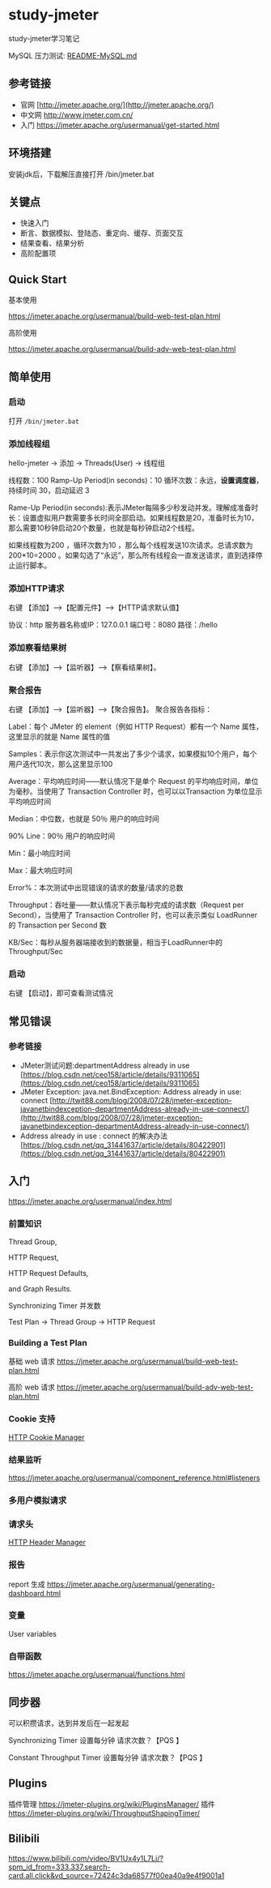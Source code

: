 # study-jmeter #
study-jmeter学习笔记

MySQL 压力测试:  [README-MySQL.md](README-MySQL.md)

## 参考链接 ##
- 官网 [http://jmeter.apache.org/](http://jmeter.apache.org/)
- 中文网 http://www.jmeter.com.cn/
- 入门 https://jmeter.apache.org/usermanual/get-started.html

## 环境搭建 ##
安装jdk后，下载解压直接打开 /bin/jmeter.bat

## 关键点

- 快速入门
- 断言、数据模拟、登陆态、重定向、缓存、页面交互
- 结果查看、结果分析
- 高阶配置项

## Quick Start

基本使用

https://jmeter.apache.org/usermanual/build-web-test-plan.html

高阶使用

https://jmeter.apache.org/usermanual/build-adv-web-test-plan.html



## 简单使用 ##

### 启动 ###
打开 `/bin/jmeter.bat`

### 添加线程组 ###
hello-jmeter -> 添加 -> Threads(User) -> 线程组

线程数：100
Ramp-Up Period(in seconds)：10
循环次数：永远，**设置调度器**，持续时间 30，启动延迟 3

Rame-Up Period(in seconds):表示JMeter每隔多少秒发动并发。理解成准备时长：设置虚拟用户数需要多长时间全部启动。如果线程数是20，准备时长为10，那么需要10秒钟启动20个数量，也就是每秒钟启动2个线程。

如果线程数为200 ，循环次数为10 ，那么每个线程发送10次请求。总请求数为200*10=2000 。如果勾选了“永远”，那么所有线程会一直发送请求，直到选择停止运行脚本。

### 添加HTTP请求 ###
右键 【添加】-->【配置元件】-->【HTTP请求默认值】

协议：http
服务器名称或IP：127.0.0.1
端口号：8080
路径：/hello

### 添加察看结果树 ###
右键 【添加】-->【监听器】-->【察看结果树】。

### 聚合报告 ###
右键 【添加】-->【监听器】-->【聚合报告】。
聚合报告各指标：

Label：每个 JMeter 的 element（例如 HTTP Request）都有一个 Name 属性，这里显示的就是 Name 属性的值

Samples：表示你这次测试中一共发出了多少个请求，如果模拟10个用户，每个用户迭代10次，那么这里显示100

Average：平均响应时间——默认情况下是单个 Request 的平均响应时间，单位为毫秒。当使用了 Transaction Controller 时，也可以以Transaction 为单位显示平均响应时间

Median：中位数，也就是 50％ 用户的响应时间

90% Line：90％ 用户的响应时间

Min：最小响应时间

Max：最大响应时间

Error%：本次测试中出现错误的请求的数量/请求的总数

Throughput：吞吐量——默认情况下表示每秒完成的请求数（Request per Second），当使用了 Transaction Controller 时，也可以表示类似 LoadRunner 的 Transaction per Second 数

KB/Sec：每秒从服务器端接收到的数据量，相当于LoadRunner中的Throughput/Sec

### 启动 ###
右键 【启动】，即可查看测试情况

## 常见错误 ##

### 参考链接 ###
- JMeter测试问题:departmentAddress already in use [https://blog.csdn.net/ceo158/article/details/9311065](https://blog.csdn.net/ceo158/article/details/9311065)
- JMeter Exception: java.net.BindException: Address already in use: connect [http://twit88.com/blog/2008/07/28/jmeter-exception-javanetbindexception-departmentAddress-already-in-use-connect/](http://twit88.com/blog/2008/07/28/jmeter-exception-javanetbindexception-departmentAddress-already-in-use-connect/)
- Address already in use : connect 的解决办法 [https://blog.csdn.net/qq_31441637/article/details/80422901](https://blog.csdn.net/qq_31441637/article/details/80422901)



## 入门

https://jmeter.apache.org/usermanual/index.html



### 前置知识 

Thread Group, 

HTTP Request, 

HTTP Request Defaults, 

and Graph Results.

Synchronizing Timer 并发数

Test Plan -> Thread Group -> HTTP Request

### Building a Test Plan

基础 web 请求 https://jmeter.apache.org/usermanual/build-web-test-plan.html

高阶 web 请求  https://jmeter.apache.org/usermanual/build-adv-web-test-plan.html



### Cookie 支持

 [HTTP Cookie Manager](https://jmeter.apache.org/usermanual/component_reference.html#HTTP_Cookie_Manager) 



### 结果监听

https://jmeter.apache.org/usermanual/component_reference.html#listeners



### 多用户模拟请求



### 请求头

[HTTP Header Manager](https://jmeter.apache.org/usermanual/component_reference.html#HTTP_Header_Manager) 



### 报告

report 生成 https://jmeter.apache.org/usermanual/generating-dashboard.html



### 变量

User variables



### 自带函数

https://jmeter.apache.org/usermanual/functions.html



## 同步器

可以积攒请求，达到并发后在一起发起

Synchronizing Timer 设置每分钟 请求次数？【PQS 】

Constant Throughput Timer 设置每分钟 请求次数？【PQS 】

## Plugins 
插件管理 https://jmeter-plugins.org/wiki/PluginsManager/
插件 https://jmeter-plugins.org/wiki/ThroughputShapingTimer/

## Bilibili

https://www.bilibili.com/video/BV1Ux4y1L7Lj/?spm_id_from=333.337.search-card.all.click&vd_source=72424c3da68577f00ea40a9e4f9001a1